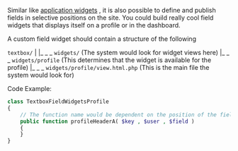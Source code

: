 Similar like [application widgets](/developers/applications/widgets) , it is also possible to define and publish fields in selective positions on the site. You could build really cool field widgets that displays itself on a profile or in the dashboard.

A custom field widget should contain a structure of the following

`textbox/`
|
|_ _ _ `widgets/` (The system would look for widget views here)
|_ _ _ `widgets/profile` (This determines that the widget is available for the profile)
|_ _ _ `widgets/profile/view.html.php` (This is the main file the system would look for)


Code Example:

```php
class TextboxFieldWidgetsProfile
{
	// The function name would be dependent on the position of the field.
	public function profileHeaderA( $key , $user , $field )
	{
	}
}
```